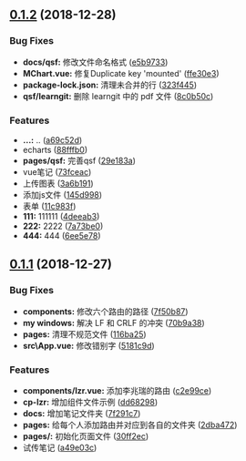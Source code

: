 ## [0.1.2](https://github.com/junfeidao/sxproject/compare/v0.1.1...v0.1.2) (2018-12-28)


### Bug Fixes

* **docs/qsf:** 修改文件命名格式 ([e5b9733](https://github.com/junfeidao/sxproject/commit/e5b9733))
* **MChart.vue:** 修复Duplicate key 'mounted' ([ffe30e3](https://github.com/junfeidao/sxproject/commit/ffe30e3))
* **package-lock.json:** 清理未合并的行 ([323f445](https://github.com/junfeidao/sxproject/commit/323f445))
* **qsf/learngit:** 删除 learngit 中的 pdf 文件 ([8c0b50c](https://github.com/junfeidao/sxproject/commit/8c0b50c))


### Features

* **...:** .. ([a69c52d](https://github.com/junfeidao/sxproject/commit/a69c52d))
* echarts ([88fffb0](https://github.com/junfeidao/sxproject/commit/88fffb0))
* **pages/qsf:** 完善qsf ([29e183a](https://github.com/junfeidao/sxproject/commit/29e183a))
* vue笔记 ([73fceac](https://github.com/junfeidao/sxproject/commit/73fceac))
* 上传图表 ([3a6b191](https://github.com/junfeidao/sxproject/commit/3a6b191))
* 添加js文件 ([145d998](https://github.com/junfeidao/sxproject/commit/145d998))
* 表单 ([11c983f](https://github.com/junfeidao/sxproject/commit/11c983f))
* **111:** 111111 ([4deeab3](https://github.com/junfeidao/sxproject/commit/4deeab3))
* **222:** 2222 ([7a73be0](https://github.com/junfeidao/sxproject/commit/7a73be0))
* **444:** 444 ([6ee5e78](https://github.com/junfeidao/sxproject/commit/6ee5e78))



## [0.1.1](https://github.com/junfeidao/sxproject/compare/c2e99ce...v0.1.1) (2018-12-27)


### Bug Fixes

* **components:** 修改六个路由的路径 ([7f50b87](https://github.com/junfeidao/sxproject/commit/7f50b87))
* **my windows:** 解决 LF 和 CRLF 的冲突 ([70b9a38](https://github.com/junfeidao/sxproject/commit/70b9a38))
* **pages:** 清理不规范文件 ([116ba25](https://github.com/junfeidao/sxproject/commit/116ba25))
* **src\App.vue:** 修改错别字 ([5181c9d](https://github.com/junfeidao/sxproject/commit/5181c9d))


### Features

* **components/lzr.vue:** 添加李兆瑞的路由 ([c2e99ce](https://github.com/junfeidao/sxproject/commit/c2e99ce))
* **cp-lzr:** 增加组件文件示例 ([dd68298](https://github.com/junfeidao/sxproject/commit/dd68298))
* **docs:** 增加笔记文件夹 ([7f291c7](https://github.com/junfeidao/sxproject/commit/7f291c7))
* **pages:** 给每个人添加路由并对应到各自的文件夹 ([2dba472](https://github.com/junfeidao/sxproject/commit/2dba472))
* **pages/:** 初始化页面文件 ([30ff2ec](https://github.com/junfeidao/sxproject/commit/30ff2ec))
* 试传笔记 ([a49e03c](https://github.com/junfeidao/sxproject/commit/a49e03c))



